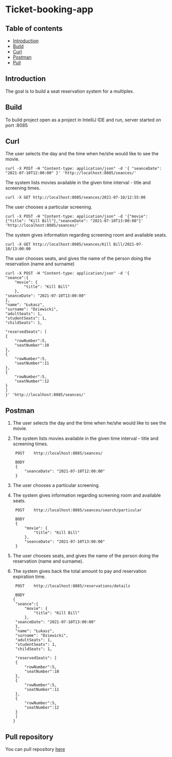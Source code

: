 # Ticket-booking-app
## Table of contents
* [Introduction](#Introduction)
* [Build](#Build)
* [Curl](#Curl)
* [Postman](#Postman)
* [Pull](#Pull)

## Introduction
The goal is to build a seat reservation system for a multiplex.
## Build
To build project open as a project in IntelliJ IDE and run, server started on port :8085
## Curl
The user selects the day and the time when he/she would like to see the movie.

    curl -X POST -H "Content-type: application/json" -d '{ "seanceDate": "2021-07-10T12:00:00" }' 'http://localhost:8085/seances/'
    
The system lists movies available in the given time interval - title and screening times.
    
    curl -X GET http://localhost:8085/seances/2021-07-10/12:55:00
    
The user chooses a particular screening.

    curl -X POST -H "Content-type: application/json" -d '{"movie": {"title": "Kill Bill"},"seanceDate": "2021-07-10T13:00:00"}' 'http://localhost:8085/seances/'
    
The system gives information regarding screening room and available seats.

    curl -X GET http://localhost:8085/seances/Kill Bill/2021-07-10/13:00:00
    
The user chooses seats, and gives the name of the person doing the reservation (name and surname)
    
    curl -X POST -H "Content-type: application/json" -d '{
    "seance":{
        "movie": {
            "title": "Kill Bill"
        },
    "seanceDate": "2021-07-10T13:00:00"
    },
    "name": "Łukasz",
    "surname": "Dziewicki",
    "adultSeats": 1,
    "studentSeats": 1,
    "childSeats": 1,
    
    "reservedSeats": [
    {
        "rowNumber":5,
        "seatNumber":10 
    },
    {
        "rowNumber":5,
        "seatNumber":11
    },
    {
        "rowNumber":5,
        "seatNumber":12
    }
    ]
    }' 'http://localhost:8085/seances/'
## Postman

1. The user selects the day and the time when he/she would like to see the movie.
2. The system lists movies available in the given time interval - title and screening
times.

        POST    http://localhost:8085/seances/
        
        BODY
        {
            "seanceDate": "2021-07-10T12:00:00"
        }
    
3. The user chooses a particular screening.
4. The system gives information regarding screening room and available seats.

        POST    http://localhost:8085/seances/search/particular
            
        BODY 
        {
            "movie": {
                "title": "Kill Bill"
            },
            "seanceDate": "2021-07-10T13:00:00"
        }
    
5. The user chooses seats, and gives the name of the person doing the reservation
(name and surname).
6. The system gives back the total amount to pay and reservation expiration time.

        POST    http://localhost:8085/reservations/details
            
        BODY 
       {
        "seance":{
            "movie": {
                "title": "Kill Bill"
            },
        "seanceDate": "2021-07-10T13:00:00"
        },
        "name": "Łukasz",
        "surname": "Dziewicki",
        "adultSeats": 1,
        "studentSeats": 1,
        "childSeats": 1,
        
        "reservedSeats": [
        {
            "rowNumber":5,
            "seatNumber":10 
        },
        {
            "rowNumber":5,
            "seatNumber":11
        },
        {
            "rowNumber":5,
            "seatNumber":12
        }
        ]
       }
       
## Pull repository
You can pull repository [here](https://github.com/LukaszDziewicki/ticket-booking-app/archive/refs/heads/main.zip)
